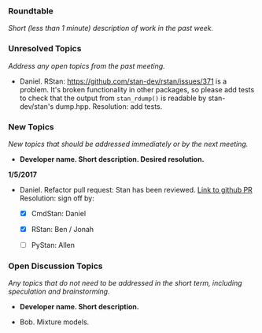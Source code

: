 ### Roundtable
_Short (less than 1 minute) description of work in the past week._

### Unresolved Topics
_Address any open topics from the past meeting._

* Daniel. RStan: https://github.com/stan-dev/rstan/issues/371 is a problem. It's broken functionality in other packages, so please add tests to check that the output from `stan_rdump()` is readable by stan-dev/stan's dump.hpp. Resolution: add tests.

### New Topics
_New topics that should be addressed immediately or by the next
meeting._

* __Developer name.  Short description.  Desired resolution.__

**1/5/2017**

* Daniel. Refactor pull request: Stan has been reviewed. [Link to github PR](https://github.com/stan-dev/stan/pull/2004) Resolution: sign off by:
  - [x] CmdStan: Daniel
  - [x] RStan: Ben / Jonah
  - [ ] PyStan: Allen


### Open Discussion Topics
_Any topics that do not need to be addressed in the short term,
including speculation and brainstorming._

* __Developer name.  Short description.__

* Bob. Mixture models.
